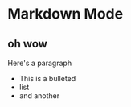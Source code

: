 Markdown Mode
===========


oh wow
--

Here's a paragraph

*  This is a bulleted
*  list
*  and another
